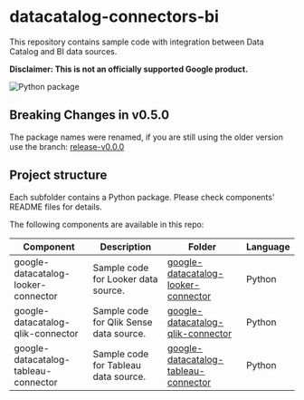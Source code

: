 # datacatalog-connectors-bi

This repository contains sample code with integration between Data Catalog and BI data sources.

**Disclaimer: This is not an officially supported Google product.**

![Python package](https://github.com/GoogleCloudPlatform/datacatalog-connectors-bi/workflows/Python%20package/badge.svg?branch=master)

## **Breaking Changes in v0.5.0**

The package names were renamed, if you are still using the older version use the branch: [release-v0.0.0](https://github.com/GoogleCloudPlatform/datacatalog-connectors-bi/tree/release-v0.0.0)

## Project structure

Each subfolder contains a Python package. Please check components' README files for
details.

The following components are available in this repo:

| Component | Description | Folder | Language | 
|-----------|-------------|--------|----------|
| google-datacatalog-looker-connector |  Sample code for Looker data source. | [google-datacatalog-looker-connector](https://github.com/GoogleCloudPlatform/datacatalog-connectors-bi/tree/master/google-datacatalog-looker-connector) | Python |
| google-datacatalog-qlik-connector |  Sample code for Qlik Sense data source. | [google-datacatalog-qlik-connector](https://github.com/GoogleCloudPlatform/datacatalog-connectors-bi/tree/master/google-datacatalog-qlik-connector) | Python |
| google-datacatalog-tableau-connector | Sample code for Tableau data source. | [google-datacatalog-tableau-connector](https://github.com/GoogleCloudPlatform/datacatalog-connectors-bi/tree/master/google-datacatalog-tableau-connector) | Python |

